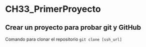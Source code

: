 # CH33_PrimerProyecto
## Crear un proyecto para probar git y GitHub

Comando para clonar el repositorio
`git clone [ssh_url]`

